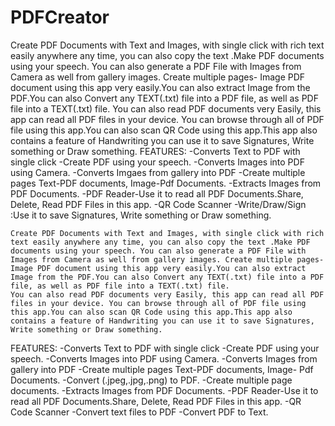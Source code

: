 # PDFCreator

Create PDF Documents with Text and Images, with single click with rich text easily anywhere any time, you can also copy the text .Make PDF documents using your speech. You can also generate a PDF File with Images from Camera as well from gallery images. Create multiple pages- Image PDF document using this app very easily.You can also extract Image from the PDF.You can also Convert any TEXT(.txt) file into a PDF file, as well as PDF file into a TEXT(.txt) file.
	You can also read PDF documents very Easily, this app can read all PDF files in your device. You can browse through all of PDF file using this app.You can also scan QR Code using this app.This app also contains a feature of Handwriting you can use it to save Signatures, Write something or Draw something.
FEATURES:
-Converts Text to PDF with single click
-Create PDF using your speech.
-Converts Images into PDF using Camera.
-Converts Imgaes from gallery into PDF
-Create multiple pages Text-PDF documents, Image-Pdf Documents.
-Extracts Images from PDF Documents.
-PDF Reader-Use it to read all PDF Documents.Share, Delete, Read PDF Files in this app.
-QR Code Scanner
-Write/Draw/Sign :Use it to save Signatures, Write something or Draw something. 
	
	Create PDF Documents with Text and Images, with single click with rich text easily anywhere any time, you can also copy the text .Make PDF documents using your speech. You can also generate a PDF File with Images from Camera as well from gallery images. Create multiple pages- Image PDF document using this app very easily.You can also extract Image from the PDF.You can also Convert any TEXT(.txt) file into a PDF file, as well as PDF file into a TEXT(.txt) file.
	You can also read PDF documents very Easily, this app can read all PDF files in your device. You can browse through all of PDF file using this app.You can also scan QR Code using this app.This app also contains a feature of Handwriting you can use it to save Signatures, Write something or Draw something.
FEATURES:
-Converts Text to PDF with single click
-Create PDF using your speech.
-Converts Images into PDF using Camera.
-Converts Images from gallery into PDF
-Create multiple pages Text-PDF documents, Image- Pdf Documents.
-Convert (.jpeg,.jpg,.png) to PDF.
-Create multiple page documents.
-Extracts Images from PDF Documents.
-PDF Reader-Use it to read all PDF Documents.Share, Delete, Read PDF Files in this app.
-QR Code Scanner
-Convert text files to PDF
-Convert PDF to Text.
